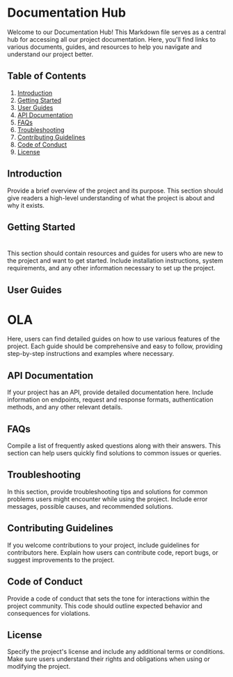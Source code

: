 # Documentation Hub

Welcome to our Documentation Hub! This Markdown file serves as a central hub for accessing all our project documentation. Here, you'll find links to various documents, guides, and resources to help you navigate and understand our project better.

## Table of Contents

1. [Introduction](#introduction)
2. [Getting Started](#getting-started)
3. [User Guides](#user-guides)
4. [API Documentation](#api-documentation)
5. [FAQs](#faqs)
6. [Troubleshooting](#troubleshooting)
7. [Contributing Guidelines](#contributing-guidelines)
8. [Code of Conduct](#code-of-conduct)
9. [License](#license)

## Introduction

Provide a brief overview of the project and its purpose. This section should give readers a high-level understanding of what the project is about and why it exists.

## Getting Started

#

This section should contain resources and guides for users who are new to the project and want to get started. Include installation instructions, system requirements, and any other information necessary to set up the project.

## User Guides

# OLA

Here, users can find detailed guides on how to use various features of the project. Each guide should be comprehensive and easy to follow, providing step-by-step instructions and examples where necessary.

## API Documentation

If your project has an API, provide detailed documentation here. Include information on endpoints, request and response formats, authentication methods, and any other relevant details.

## FAQs

Compile a list of frequently asked questions along with their answers. This section can help users quickly find solutions to common issues or queries.

## Troubleshooting

In this section, provide troubleshooting tips and solutions for common problems users might encounter while using the project. Include error messages, possible causes, and recommended solutions.

## Contributing Guidelines

If you welcome contributions to your project, include guidelines for contributors here. Explain how users can contribute code, report bugs, or suggest improvements to the project.

## Code of Conduct

Provide a code of conduct that sets the tone for interactions within the project community. This code should outline expected behavior and consequences for violations.

## License

Specify the project's license and include any additional terms or conditions. Make sure users understand their rights and obligations when using or modifying the project.
